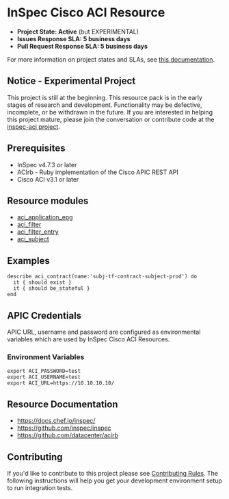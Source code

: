 # InSpec Cisco ACI Resource

* **Project State: Active** (but EXPERIMENTAL)
* **Issues Response SLA: 5 business days**
* **Pull Request Response SLA: 5 business days**

For more information on project states and SLAs, see [this documentation](https://github.com/chef/chef-oss-practices/blob/master/repo-management/repo-states.md).


## Notice - Experimental Project

This project is still at the beginning. This resource pack is in the early stages of research and development. Functionality may be defective, incomplete, or be withdrawn in the future. If you are interested in helping this project mature, please join the conversation or contribute code at the [inspec-aci project](https://github.com/maty0609/inspec-aci).

## Prerequisites

* InSpec v4.7.3 or later
* ACIrb - Ruby implementation of the Cisco APIC REST API
* Cisco ACI v3.1 or later

## Resource modules
- [aci_application_epg](doc/resources/aci_application_epg.md)
- [aci_filter](doc/resources/aci_filter.md)
- [aci_filter_entry](doc/resources/aci_filter_entry.md)
- [aci_subject](doc/resources/aci_subject.md)

## Examples

```
describe aci_contract(name:'subj-tf-contract-subject-prod') do
  it { should exist }
  it { should be_stateful }
end
```

## APIC Credentials
APIC URL, username and password are configured as environmental variables which are used by InSpec Cisco ACI Resources.

### Environment Variables
```
export ACI_PASSWORD=test
export ACI_USERNAME=test
export ACI_URL=https://10.10.10.10/
```

## Resource Documentation
* https://docs.chef.io/inspec/
* https://github.com/inspec/inspec
* https://github.com/datacenter/acirb

## Contributing

If you'd like to contribute to this project please see [Contributing
Rules](CONTRIBUTING.md). The following instructions will help you get your
development environment setup to run integration tests.
